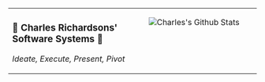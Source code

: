 <table border="0">
<tr>
<td valign="top" width="55%">

### 🏦 Charles Richardsons' Software Systems 🏦 

*Ideate, Execute, Present, Pivot*

</td>
<td valign="top" width="60%">
      
![Charles's Github Stats](https://github-readme-stats.vercel.app/api?username=charlieforward9&hide_title=true&hide_rank=true&count_private=true&theme=synthwave&show_icons=true&hide=stars)

</td>
</tr>
</table>
